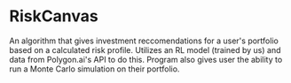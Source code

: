# RiskCanvas
An algorithm that gives investment reccomendations for a user's portfolio based on a calculated risk profile. Utilizes an RL model (trained by us) and data from Polygon.ai's API to do this. Program also gives user the ability to run a Monte Carlo simulation on their portfolio.
